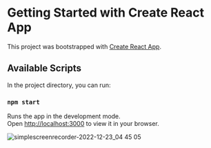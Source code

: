 # Getting Started with Create React App

This project was bootstrapped with [Create React App](https://github.com/facebook/create-react-app).

## Available Scripts

In the project directory, you can run:

### `npm start`

Runs the app in the development mode.\
Open [http://localhost:3000](http://localhost:3000) to view it in your browser.

![simplescreenrecorder-2022-12-23_04 45 05](https://user-images.githubusercontent.com/102403844/209256307-77da54dd-9e54-4b3f-9922-b7cb41dfe33c.gif)

